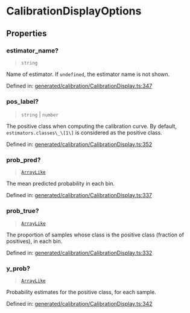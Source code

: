 # CalibrationDisplayOptions

## Properties

### estimator\_name?

> `string`

Name of estimator. If `undefined`, the estimator name is not shown.

Defined in:  [generated/calibration/CalibrationDisplay.ts:347](https://github.com/transitive-bullshit/scikit-learn-ts/blob/92ab806/packages/sklearn/src/generated/calibration/CalibrationDisplay.ts#L347)

### pos\_label?

> `string` \| `number`

The positive class when computing the calibration curve. By default, `estimators.classes\_\[1\]` is considered as the positive class.

Defined in:  [generated/calibration/CalibrationDisplay.ts:352](https://github.com/transitive-bullshit/scikit-learn-ts/blob/92ab806/packages/sklearn/src/generated/calibration/CalibrationDisplay.ts#L352)

### prob\_pred?

> [`ArrayLike`](../types/ArrayLike.md)

The mean predicted probability in each bin.

Defined in:  [generated/calibration/CalibrationDisplay.ts:337](https://github.com/transitive-bullshit/scikit-learn-ts/blob/92ab806/packages/sklearn/src/generated/calibration/CalibrationDisplay.ts#L337)

### prob\_true?

> [`ArrayLike`](../types/ArrayLike.md)

The proportion of samples whose class is the positive class (fraction of positives), in each bin.

Defined in:  [generated/calibration/CalibrationDisplay.ts:332](https://github.com/transitive-bullshit/scikit-learn-ts/blob/92ab806/packages/sklearn/src/generated/calibration/CalibrationDisplay.ts#L332)

### y\_prob?

> [`ArrayLike`](../types/ArrayLike.md)

Probability estimates for the positive class, for each sample.

Defined in:  [generated/calibration/CalibrationDisplay.ts:342](https://github.com/transitive-bullshit/scikit-learn-ts/blob/92ab806/packages/sklearn/src/generated/calibration/CalibrationDisplay.ts#L342)
